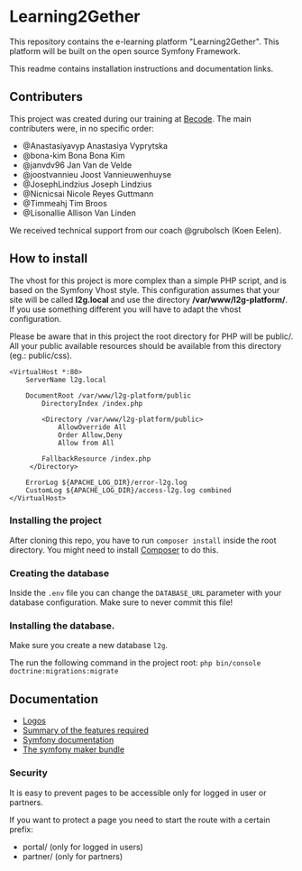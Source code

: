# Learning2Gether
This repository contains the e-learning platform "Learning2Gether".
This platform will be built on the open source Symfony Framework.

This readme contains installation instructions and documentation links.

## Contributers
This project was created during our training at [Becode](http://becode.org).
The main contributers were, in no specific order:
- @Anastasiyavyp	Anastasiya Vyprytska
- @bona-kim	Bona    Bona Kim
- @janvdv96	        Jan Van de Velde
- @joostvannieu	    Joost Vannieuwenhuyse
- @JosephLindzius	Joseph Lindzius
- @Nicnicsai	    Nicole Reyes Guttmann
- @Timmeahj	        Tim Broos
- @Lisonallie		Allison Van Linden
	
We received technical support from our coach @grubolsch (Koen Eelen).

## How to install
The vhost for this project is more complex than a simple PHP script, and is based on the Symfony Vhost style.
This configuration assumes that your site will be called **l2g.local** and use the directory **/var/www/l2g-platform/**. If you use something different you will have to adapt the vhost configuration.

Please be aware that in this project the root directory for PHP will be public/. All your public available resources should be available from this directory (eg.: public/css).

```apacheconfig
<VirtualHost *:80>
	ServerName l2g.local

	DocumentRoot /var/www/l2g-platform/public
        DirectoryIndex /index.php

        <Directory /var/www/l2g-platform/public>
        	AllowOverride All
        	Order Allow,Deny
       		Allow from All
       
		FallbackResource /index.php
	 </Directory>

	ErrorLog ${APACHE_LOG_DIR}/error-l2g.log
	CustomLog ${APACHE_LOG_DIR}/access-l2g.log combined
</VirtualHost>
```

### Installing the project
After cloning this repo, you have to run `composer install` inside the root directory. You might need to install [Composer](https://getcomposer.org/download/) to do this.

### Creating the database
Inside the `.env` file you can change the `DATABASE_URL` parameter with your database configuration. Make sure to never commit this file!

### Installing the database.
Make sure you create a new database `l2g`.

The run the following command in the project root:
`php bin/console doctrine:migrations:migrate`

## Documentation
- [Logos](https://drive.google.com/open?id=1vpV13Va6My1ITQnwXOLbVLUsE1hiwB2x)
- [Summary of the features required](https://docs.google.com/document/d/1Zps_QZvev8AFjrzgFvTFNxEYxrnZHyXtU2FgkRBko6U/edit?usp=sharing)
- [Symfony documentation](https://symfony.com/doc/current/index.html)
- [The symfony maker bundle](https://symfony.com/doc/current/bundles/SymfonyMakerBundle/index.html)

### Security 
It is easy to prevent pages to be accessible only for logged in user or partners.

If you want to protect a page you need to start the route with a certain prefix:

- portal/ (only for logged in users)
- partner/ (only for partners)